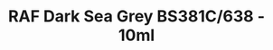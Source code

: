 ---
layout: product
title: "RAF Dark Sea Grey BS381C/638 - 10ml"
price: "330" 
desc: "Nitro 10mL"
img_path: "/assets/img/RC296.webp"
brand: "AK "
available: true
special_offer: false
new: false
soon: false
cat: "020000"
subcat: "020200"
subsubcat: "020201"
sifra: "RC296"
popular: false
spec: false
---